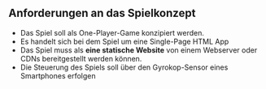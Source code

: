 ## Anforderungen an das Spielkonzept

*  Das Spiel soll als One-Player-Game konzipiert werden.
*  Es handelt sich bei dem Spiel um eine Single-Page HTML App
*  Das Spiel muss als **eine statische Website** von einem Webserver oder CDNs bereitgestellt werden können.
*  Die Steuerung des Spiels soll über den Gyrokop-Sensor eines Smartphones erfolgen